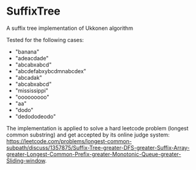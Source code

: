 # SuffixTree
A suffix tree implementation of Ukkonen algorithm

Tested for the following cases:

*    "banana"
*    "adeacdade"
*    "abcabxabcd"
*    "abcdefabxybcdmnabcdex"
*    "abcadak"
*    "abcabxabcd"
*    "mississippi"
*    "ooooooooo"
*    "aa"
*    "dodo"
*    "dedododeodo"

The implementation is applied to solve a hard leetcode problem (longest common substring) and get accepted by its online judge system: https://leetcode.com/problems/longest-common-subpath/discuss/1357875/Suffix-Tree-greater-DFS-greater-Suffix-Array-greater-Longest-Common-Prefix-greater-Monotonic-Queue-greater-Sliding-window.

